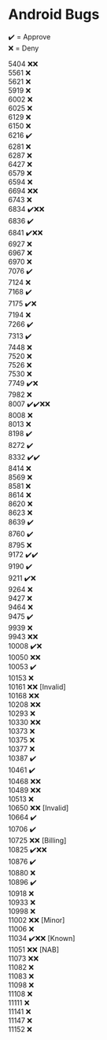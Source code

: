 # Android Bugs

✔️ = Approve  
❌ = Deny

5404 ❌❌  
5561 ❌  
5621 ❌  
5919 ❌  
6002 ❌  
6025 ❌  
6129 ❌  
6150 ❌  
6216 ✔️  
6281 ❌  
6287 ❌  
6427 ❌  
6579 ❌  
6594 ❌  
6694 ❌❌  
6743 ❌  
6834 ✔️❌❌  
6836 ✔️  
6841 ✔️❌❌  
6927 ❌  
6967 ❌  
6970 ❌  
7076 ✔️  
7124 ❌  
7168 ✔️  
7175 ✔️❌  
7194 ❌  
7266 ✔️  
7313 ✔️  
7448 ❌  
7520 ❌  
7526 ❌  
7530 ❌  
7749 ✔️❌  
7982 ❌  
8007 ✔️✔️❌❌  
8008 ❌  
8013 ❌  
8198 ✔️  
8272 ✔️  
8332 ✔️✔️  
8414 ❌  
8569 ❌  
8581 ❌  
8614 ❌  
8620 ❌  
8623 ❌  
8639 ✔️  
8760 ✔️  
8795 ❌  
9172 ✔️✔️  
9190 ✔️  
9211 ✔️❌  
9264 ❌  
9427 ❌  
9464 ❌  
9475 ✔️  
9939 ❌  
9943 ❌❌  
10008 ✔️❌  
10050 ❌❌  
10053 ✔️  
10153 ❌  
10161 ❌❌ [Invalid]  
10168 ❌❌  
10208 ❌❌  
10293 ❌  
10330 ❌❌  
10373 ❌  
10375 ❌  
10377 ❌  
10387 ✔️  
10461 ✔️  
10468 ❌❌  
10489 ❌❌  
10513 ❌  
10650 ❌❌ [Invalid]  
10664 ✔️  
10706 ✔️  
10725 ❌❌ [Billing]  
10825 ✔️❌❌  
10876 ✔️  
10880 ❌  
10896 ✔️  
10918 ❌  
10933 ❌  
10998 ❌  
11002 ❌❌ [Minor]  
11006 ❌  
11034 ✔️❌❌ [Known]  
11051 ❌❌ [NAB]  
11073 ❌❌  
11082 ❌  
11083 ❌  
11098 ❌  
11108 ❌  
11111 ❌  
11141 ❌  
11147 ❌  
11152 ❌
